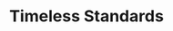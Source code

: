 ---
ee_id_thing: '150'
site: '1'
type: '2'
inv_num: 2010-087
add_credit:
url: 2010-087-timeless-standards-2
title: Timeless Standards
year: '2010'
display_year: '2010'
medium: Inkjet on Comtex
dims: 56 x 40 inches
pitch:
ps:
live_url:
youtube:
related_code:
imgs: timeless-standards-2010-087-full-cropped-database-ropac.jpg
subheading:
download:
commission:
related:
layout: things-i-made
---